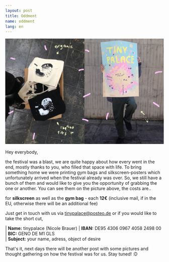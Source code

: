 ```yaml
---
layout: post
title: Oddment
name: oddment
lang: en
---
```


![](/assets/img//IMG_0079.png)

Hey everybody,

the festival was a blast, we are quite happy about how every went in the end, mostly thanks to you, who filled that space with life.
To bring something home we were printing gym bags and silkscreen-posters which unfortunately arrived when the festival already was over.
So, we still have a bunch of them and would like to give you the opportunity of grabbing the one or another.
You can see them on the picture above, the costs are..

for **silkscreen** as well as the **gym bag** - each **12€** (inclusive mail, if in the EU, otherwise there will be an additional fee)

Just get in touch with us via tinypalace@posteo.de or if you would like to take the short cut, 

| **Name:** tinypalace (Nicole Brauer)
| **IBAN:** DE95 4306 0967 4058 2498 00  
| **BIC:** GENO DE M1 GLS  
| **Subject:** your name, adress, object of desire

That's it, next days there will be another post with some pictures and thought gathering on how the festival was for us.
Stay tuned! :D

